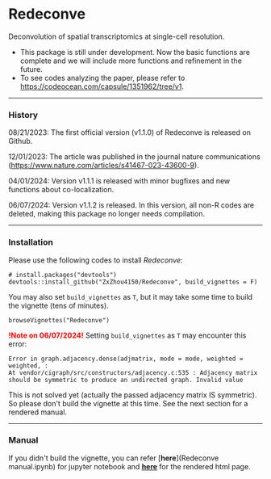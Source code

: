 # Redeconve
Deconvolution of spatial transcriptomics at single-cell resolution.


* This package is still under development. Now the basic functions are complete and we will include more functions and refinement in the future.
* To see codes analyzing the paper, please refer to https://codeocean.com/capsule/1351962/tree/v1.




---------------------
### History
08/21/2023: The first official version (v1.1.0) of Redeconve is released on Github.

12/01/2023: The article was published in the journal nature communications (https://www.nature.com/articles/s41467-023-43600-9).

04/01/2024: Version v1.1.1 is released with minor bugfixes and new functions about co-localization.

06/07/2024: Version v1.1.2 is released. In this version, all non-R codes are deleted, making this package no longer needs compilation.


---------------------
### Installation
Please use the following codes to install *Redeconve*:
```{r}
# install.packages("devtools")
devtools::install_github("ZxZhou4150/Redeconve", build_vignettes = F)
```
You may also set `build_vignettes` as `T`, but it may take some time to build the vignette (tens of minutes). 


```{r}
browseVignettes("Redeconve")
```


<font color=Red>**!Note on 06/07/2024!**</font>
Setting `build_vignettes` as `T` may encounter this error: 
```
Error in graph.adjacency.dense(adjmatrix, mode = mode, weighted = weighted, :
At vendor/cigraph/src/constructors/adjacency.c:535 : Adjacency matrix should be symmetric to produce an undirected graph. Invalid value
```
This is not solved yet (actually the passed adjacency matrix IS symmetric). So please don't build the vignette at this time. See the next section for a rendered manual.


---------------------
### Manual

If you didn't build the vignette, you can refer [**here**](Redeconve manual.ipynb) for jupyter notebook and [**<u>here</u>**](https://zxzhou4150.github.io/Redeconve%20manual.html) for the rendered html page. 